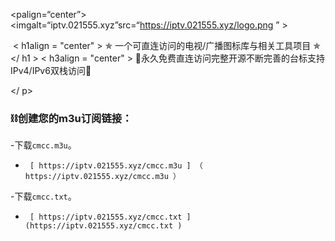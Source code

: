 <palign=“center”><imgalt=“iptv.021555.xyz”src=“https://iptv.021555.xyz/logo.png ” > </p>​​
< h1align = "center" > ✯ 一个可直连访问的电视/广播图标库与相关工具项目 ✯ </ h1 >
< h3align = "center" > 🔕永久免费直连访问完整开源不断完善的台标支持IPv4/IPv6双栈访问🔕 </h3 >



</  p>​​


### ⛓️创建您的m3u订阅链接：
-下载` cmcc.m3u `。
   -      [ https://iptv.021555.xyz/cmcc.m3u ] （ https://iptv.021555.xyz/cmcc.m3u ） 

-下载` cmcc.txt `。
   -      [ https://iptv.021555.xyz/cmcc.txt ] (https://iptv.021555.xyz/cmcc.txt )


